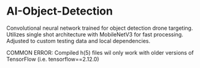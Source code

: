 # AI-Object-Detection

Convolutional neural network trained for object detection drone targeting. Utilizes single shot architecture with MobileNetV3 for fast processing. Adjusted to custom testing data and local dependencies.

COMMON ERROR: Compiled h(5) files wil only work with older versions of TensorFlow (i.e. tensorflow==2.12.0)